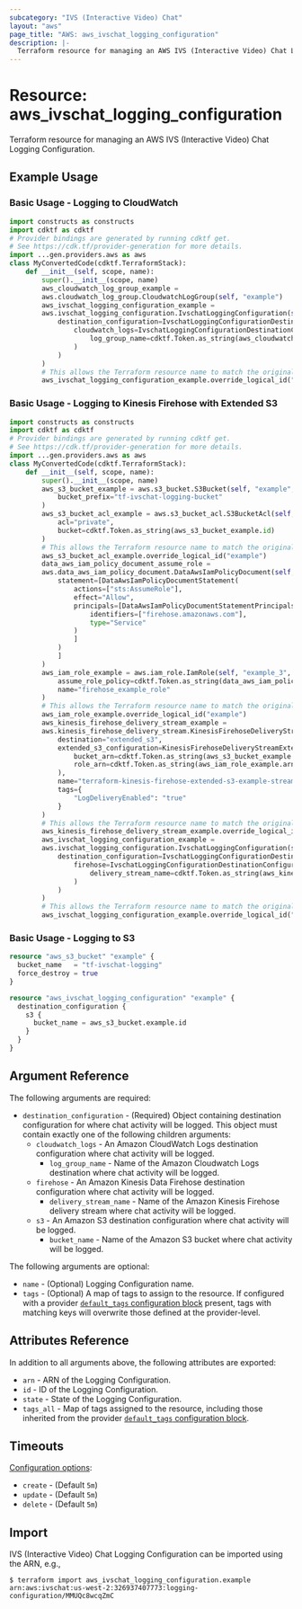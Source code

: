 ```yaml
---
subcategory: "IVS (Interactive Video) Chat"
layout: "aws"
page_title: "AWS: aws_ivschat_logging_configuration"
description: |-
  Terraform resource for managing an AWS IVS (Interactive Video) Chat Logging Configuration.
---
```


# Resource: aws_ivschat_logging_configuration

Terraform resource for managing an AWS IVS (Interactive Video) Chat Logging Configuration.

## Example Usage

### Basic Usage - Logging to CloudWatch

```python
import constructs as constructs
import cdktf as cdktf
# Provider bindings are generated by running cdktf get.
# See https://cdk.tf/provider-generation for more details.
import ...gen.providers.aws as aws
class MyConvertedCode(cdktf.TerraformStack):
    def __init__(self, scope, name):
        super().__init__(scope, name)
        aws_cloudwatch_log_group_example =
        aws.cloudwatch_log_group.CloudwatchLogGroup(self, "example")
        aws_ivschat_logging_configuration_example =
        aws.ivschat_logging_configuration.IvschatLoggingConfiguration(self, "example_1",
            destination_configuration=IvschatLoggingConfigurationDestinationConfiguration(
                cloudwatch_logs=IvschatLoggingConfigurationDestinationConfigurationCloudwatchLogs(
                    log_group_name=cdktf.Token.as_string(aws_cloudwatch_log_group_example.name)
                )
            )
        )
        # This allows the Terraform resource name to match the original name. You can remove the call if you don't need them to match.
        aws_ivschat_logging_configuration_example.override_logical_id("example")
```

### Basic Usage - Logging to Kinesis Firehose with Extended S3

```python
import constructs as constructs
import cdktf as cdktf
# Provider bindings are generated by running cdktf get.
# See https://cdk.tf/provider-generation for more details.
import ...gen.providers.aws as aws
class MyConvertedCode(cdktf.TerraformStack):
    def __init__(self, scope, name):
        super().__init__(scope, name)
        aws_s3_bucket_example = aws.s3_bucket.S3Bucket(self, "example",
            bucket_prefix="tf-ivschat-logging-bucket"
        )
        aws_s3_bucket_acl_example = aws.s3_bucket_acl.S3BucketAcl(self, "example_1",
            acl="private",
            bucket=cdktf.Token.as_string(aws_s3_bucket_example.id)
        )
        # This allows the Terraform resource name to match the original name. You can remove the call if you don't need them to match.
        aws_s3_bucket_acl_example.override_logical_id("example")
        data_aws_iam_policy_document_assume_role =
        aws.data_aws_iam_policy_document.DataAwsIamPolicyDocument(self, "assume_role",
            statement=[DataAwsIamPolicyDocumentStatement(
                actions=["sts:AssumeRole"],
                effect="Allow",
                principals=[DataAwsIamPolicyDocumentStatementPrincipals(
                    identifiers=["firehose.amazonaws.com"],
                    type="Service"
                )
                ]
            )
            ]
        )
        aws_iam_role_example = aws.iam_role.IamRole(self, "example_3",
            assume_role_policy=cdktf.Token.as_string(data_aws_iam_policy_document_assume_role.json),
            name="firehose_example_role"
        )
        # This allows the Terraform resource name to match the original name. You can remove the call if you don't need them to match.
        aws_iam_role_example.override_logical_id("example")
        aws_kinesis_firehose_delivery_stream_example =
        aws.kinesis_firehose_delivery_stream.KinesisFirehoseDeliveryStream(self, "example_4",
            destination="extended_s3",
            extended_s3_configuration=KinesisFirehoseDeliveryStreamExtendedS3Configuration(
                bucket_arn=cdktf.Token.as_string(aws_s3_bucket_example.arn),
                role_arn=cdktf.Token.as_string(aws_iam_role_example.arn)
            ),
            name="terraform-kinesis-firehose-extended-s3-example-stream",
            tags={
                "LogDeliveryEnabled": "true"
            }
        )
        # This allows the Terraform resource name to match the original name. You can remove the call if you don't need them to match.
        aws_kinesis_firehose_delivery_stream_example.override_logical_id("example")
        aws_ivschat_logging_configuration_example =
        aws.ivschat_logging_configuration.IvschatLoggingConfiguration(self, "example_5",
            destination_configuration=IvschatLoggingConfigurationDestinationConfiguration(
                firehose=IvschatLoggingConfigurationDestinationConfigurationFirehose(
                    delivery_stream_name=cdktf.Token.as_string(aws_kinesis_firehose_delivery_stream_example.name)
                )
            )
        )
        # This allows the Terraform resource name to match the original name. You can remove the call if you don't need them to match.
        aws_ivschat_logging_configuration_example.override_logical_id("example")
```

### Basic Usage - Logging to S3

```terraform
resource "aws_s3_bucket" "example" {
  bucket_name   = "tf-ivschat-logging"
  force_destroy = true
}

resource "aws_ivschat_logging_configuration" "example" {
  destination_configuration {
    s3 {
      bucket_name = aws_s3_bucket.example.id
    }
  }
}
```

## Argument Reference

The following arguments are required:

* `destination_configuration` - (Required) Object containing destination configuration for where chat activity will be logged. This object must contain exactly one of the following children arguments:
    * `cloudwatch_logs` - An Amazon CloudWatch Logs destination configuration where chat activity will be logged.
        * `log_group_name` - Name of the Amazon Cloudwatch Logs destination where chat activity will be logged.
    * `firehose` - An Amazon Kinesis Data Firehose destination configuration where chat activity will be logged.
        * `delivery_stream_name` - Name of the Amazon Kinesis Firehose delivery stream where chat activity will be logged.
    * `s3` - An Amazon S3 destination configuration where chat activity will be logged.
        * `bucket_name` - Name of the Amazon S3 bucket where chat activity will be logged.

The following arguments are optional:

* `name` - (Optional) Logging Configuration name.
* `tags` - (Optional) A map of tags to assign to the resource. If configured with a provider [`default_tags` configuration block](https://registry.terraform.io/providers/hashicorp/aws/latest/docs#default_tags-configuration-block) present, tags with matching keys will overwrite those defined at the provider-level.

## Attributes Reference

In addition to all arguments above, the following attributes are exported:

* `arn` - ARN of the Logging Configuration.
* `id` - ID of the Logging Configuration.
* `state` - State of the Logging Configuration.
* `tags_all` - Map of tags assigned to the resource, including those inherited from the provider [`default_tags` configuration block](https://registry.terraform.io/providers/hashicorp/aws/latest/docs#default_tags-configuration-block).

## Timeouts

[Configuration options](https://www.terraform.io/docs/configuration/blocks/resources/syntax.html#operation-timeouts):

* `create` - (Default `5m`)
* `update` - (Default `5m`)
* `delete` - (Default `5m`)

## Import

IVS (Interactive Video) Chat Logging Configuration can be imported using the ARN, e.g.,

```
$ terraform import aws_ivschat_logging_configuration.example arn:aws:ivschat:us-west-2:326937407773:logging-configuration/MMUQc8wcqZmC
```

<!-- cache-key: cdktf-0.17.0-pre.15 input-8f6b425bcd228b5d1778000cd36f8d2a065719fe38c990fe6cad3897028faa5c -->